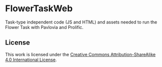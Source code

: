 # FlowerTaskWeb
Task-type independent code (JS and HTML) and assets needed to run the
Flower Task with Pavlovia and Prolific.

## License
This work is licensed under the [Creative Commons
Attribution-ShareAlike 4.0 International
License](http://creativecommons.org/licenses/by-sa/4.0/).
